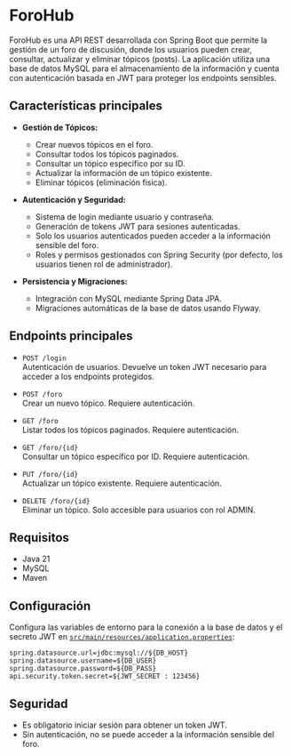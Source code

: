 # ForoHub

ForoHub es una API REST desarrollada con Spring Boot que permite la gestión de un foro de discusión, donde los usuarios pueden crear, consultar, actualizar y eliminar tópicos (posts). La aplicación utiliza una base de datos MySQL para el almacenamiento de la información y cuenta con autenticación basada en JWT para proteger los endpoints sensibles.

## Características principales

- **Gestión de Tópicos:**  
  - Crear nuevos tópicos en el foro.
  - Consultar todos los tópicos paginados.
  - Consultar un tópico específico por su ID.
  - Actualizar la información de un tópico existente.
  - Eliminar tópicos (eliminación fisica).

- **Autenticación y Seguridad:**  
  - Sistema de login mediante usuario y contraseña.
  - Generación de tokens JWT para sesiones autenticadas.
  - Solo los usuarios autenticados pueden acceder a la información sensible del foro.
  - Roles y permisos gestionados con Spring Security (por defecto, los usuarios tienen rol de administrador).

- **Persistencia y Migraciones:**  
  - Integración con MySQL mediante Spring Data JPA.
  - Migraciones automáticas de la base de datos usando Flyway.

## Endpoints principales

- `POST /login`  
  Autenticación de usuarios. Devuelve un token JWT necesario para acceder a los endpoints protegidos.

- `POST /foro`  
  Crear un nuevo tópico. Requiere autenticación.

- `GET /foro`  
  Listar todos los tópicos paginados. Requiere autenticación.

- `GET /foro/{id}`  
  Consultar un tópico específico por ID. Requiere autenticación.

- `PUT /foro/{id}`  
  Actualizar un tópico existente. Requiere autenticación.

- `DELETE /foro/{id}`  
  Eliminar un tópico. Solo accesible para usuarios con rol ADMIN.

## Requisitos

- Java 21
- MySQL
- Maven

## Configuración

Configura las variables de entorno para la conexión a la base de datos y el secreto JWT en [`src/main/resources/application.properties`](src/main/resources/application.properties):

```properties
spring.datasource.url=jdbc:mysql://${DB_HOST}
spring.datasource.username=${DB_USER}
spring.datasource.password=${DB_PASS}
api.security.token.secret=${JWT_SECRET : 123456}
```
## Seguridad

- Es obligatorio iniciar sesión para obtener un token JWT.
- Sin autenticación, no se puede acceder a la información sensible del foro.

